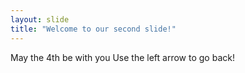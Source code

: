 ```yaml
---
layout: slide
title: "Welcome to our second slide!"
---
```

May the 4th be with you
Use the left arrow to go back!
